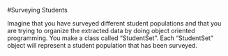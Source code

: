 #Surveying Students

Imagine that you have surveyed different student populations and that you are trying to organize the extracted data by doing object oriented programming. You make a class called “StudentSet”. Each “StudentSet” object will represent a student population that has been surveyed. 
